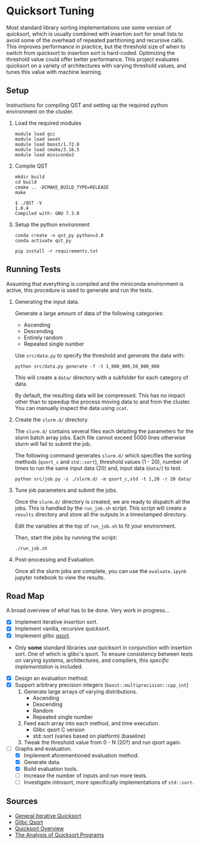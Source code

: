 # Quicksort Tuning

Most standard library sorting implementations use some version of quicksort,
which is usually combined with insertion sort for small lists to avoid some of
the overhead of repeated partitioning and recursive calls. This improves
performance in practice, but the threshold size of when to switch from quicksort
to insertion sort is hard-coded. Optimizing the threshold value could offer
better performance. This project evaluates quicksort on a variety of
architectures with varying threshold values, and tunes this value with machine
learning.

## Setup

Instructions for compiling QST and setting up the required python environment
on the cluster.

1. Load the required modules

   ```
   module load gcc
   module load swset
   module load boost/1.72.0
   module load cmake/3.16.5
   module load miniconda3
   ```

2. Compile QST

   ```
   mkdir build
   cd build
   cmake .. -DCMAKE_BUILD_TYPE=RELEASE
   make

   $ ./QST -V
   1.0.4
   Compiled with: GNU 7.3.0
   ```

3. Setup the python environment

   ```
   conda create -n qst_py python=3.8
   conda activate qst_py

   pip install -r requirements.txt
   ```

## Running Tests

Assuming that everything is compiled and the miniconda environment is active,
this procedure is used to generate and run the tests.

1. Generating the input data.

   Generate a large amount of data of the following categories:

   - Ascending
   - Descending
   - Entirely random
   - Repeated single number

   Use `src/data.py` to specify the threshold and generate the data with:

   ```
   python src/data.py generate -f -t 1_000_000,50_000_000
   ```

   This will create a `data/` directory with a subfolder for each category of
   data.

   By default, the resulting data will be compressed. This has no impact other
   than to speedup the process moving data to and from the cluster. You can
   manually inspect the data using `zcat`.

2. Create the `slurm.d/` directory.

   The `slurm.d/` contains several files each detailing the parameters for the
   slurm batch array jobs. Each file cannot exceed 5000 lines otherwise slurm
   will fail to submit the job.

   The following command generates `slurm.d/` which specifies the sorting
   methods (`qsort_c` and `std::sort`), threshold values (1 - 20), number of
   times to run the same input data (20) and, input data (`data/`) to test.

   ```
   python src/job.py -s ./slurm.d/ -m qsort_c,std -t 1,20 -r 20 data/
   ```

3. Tune job parameters and submit the jobs.

   Once the `slurm.d/` directory is created, we are ready to dispatch all the jobs.
   This is handled by the `run_job.sh` script. This script will create a
   `results` directory and store all the outputs in a timestamped directory.

   Edit the variables at the top of `run_job.sh` to fit your environment.

   Then, start the jobs by running the script:

   ```
   ./run_job.sh
   ```

4. Post-processing and Evaluation.

   Once all the slurm jobs are complete, you can use the `evaluate.ipynb`
   jupyter notebook to view the results.

## Road Map

A broad overview of what has to be done.
Very work in progress...

- [x] Implement iterative insertion sort.
- [x] Implement vanilla, recursive quicksort.
- [x] Implement glibc [qsort](https://github.com/lattera/glibc/blob/master/stdlib/qsort.c).
- Only **some** standard libraries use quicksort in conjunction with insertion
  sort. One of which is glibc's qsort. To ensure consistency between tests on
  varying systems, architectures, and compilers, this _specific implementation_
  is included.
- [x] Design an evaluation method:
- [x] Support arbitrary precision integers (`boost::multiprecision::cpp_int`)
  1. Generate large arrays of varying distributions.
     - Ascending
     - Descending
     - Random
     - Repeated single number
  2. Feed each array into each method, and time execution.
     - Glibc qsort C version
     - std::sort (varies based on platform) (baseline)
  3. Tweak the threshold value from 0 - N (20?) and run qsort again.
- [ ] Graphs and evaluation.
  - [x] Implement aforementioned evaluation method.
  - [x] Generate data.
  - [x] Build evaluation tools.
  - [ ] Increase the number of inputs and run more tests.
  - [ ] Investigate introsort, more specifically implementations of `std::sort`.

## Sources

- [General Iterative Quicksort](https://www.geeksforgeeks.org/iterative-quick-sort/)
- [Glibc Qsort](https://github.com/lattera/glibc/blob/master/stdlib/qsort.c)
- [Quicksort Overview](https://www.youtube.com/watch?v=7h1s2SojIRw)
- [The Analysis of Quicksort Programs](https://link.springer.com/content/pdf/10.1007/BF00289467.pdf)
